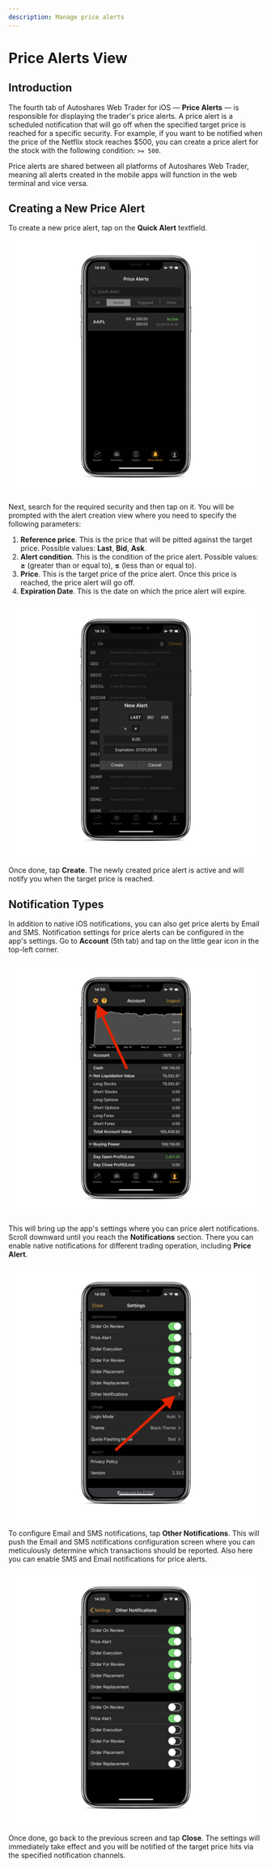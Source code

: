 ```yaml
---
description: Manage price alerts
---
```


# Price Alerts View

## Introduction

The fourth tab of Autoshares Web Trader for iOS — **Price Alerts** — is responsible for displaying the trader's price alerts. A price alert is a scheduled notification that will go off when the specified target price is reached for a specific security. For example, if you want to be notified when the price of the Netflix stock reaches $500, you can create a price alert for the stock with the following condition: `>= 500`.

Price alerts are shared between all platforms of Autoshares Web Trader, meaning all alerts created in the mobile apps will function in the web terminal and vice versa.

## Creating a New Price Alert

To create a new price alert, tap on the **Quick Alert** textfield.

![](../../.gitbook/assets/img_0056_iphonexspacegrey_portrait.png)

Next, search for the required security and then tap on it. You will be prompted with the alert creation view where you need to specify the following parameters:

1. **Reference price**. This is the price that will be pitted against the target price. Possible values: **Last**, **Bid**, **Ask**.
2. **Alert condition**. This is the condition of the price alert. Possible values: **≥** \(greater than or equal to\), **≤** \(less than or equal to\).
3. **Price**. This is the target price of the price alert. Once this price is reached, the price alert will go off.
4. **Expiration Date**. This is the date on which the price alert will expire.

![](../../.gitbook/assets/img_03aa86dc9ba9-1_iphonexspacegrey_portrait.png)

Once done, tap **Create**. The newly created price alert is active and will notify you when the target price is reached.

## Notification Types

In addition to native iOS notifications, you can also get price alerts by Email and SMS. Notification settings for price alerts can be configured in the app's settings. Go to **Account** \(5th tab\) and tap on the little gear icon in the top-left corner.

![](../../.gitbook/assets/img_0057_iphonexspacegrey_portrait.png)

This will bring up the app's settings where you can price alert notifications. Scroll downward until you reach the **Notifications** section. There you can enable native notifications for different trading operation, including **Price Alert**.

![](../../.gitbook/assets/img_0058_iphonexspacegrey_portrait.png)

To configure Email and SMS notifications, tap **Other Notifications**. This will push the Email and SMS notifications configuration screen where you can meticulously determine which transactions should be reported. Also here you can enable SMS and Email notifications for price alerts.

![](../../.gitbook/assets/img_0059_iphonexspacegrey_portrait.png)

Once done, go back to the previous screen and tap **Close**. The settings will immediately take effect and you will be notified of the target price hits via the specified notification channels.


